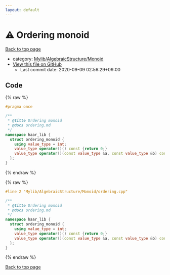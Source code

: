 ```yaml
---
layout: default
---
```


<!-- mathjax config similar to math.stackexchange -->
<script type="text/javascript" async
  src="https://cdnjs.cloudflare.com/ajax/libs/mathjax/2.7.5/MathJax.js?config=TeX-MML-AM_CHTML">
</script>
<script type="text/x-mathjax-config">
  MathJax.Hub.Config({
    TeX: { equationNumbers: { autoNumber: "AMS" }},
    tex2jax: {
      inlineMath: [ ['$','$'] ],
      processEscapes: true
    },
    "HTML-CSS": { matchFontHeight: false },
    displayAlign: "left",
    displayIndent: "2em"
  });
</script>

<script type="text/javascript" src="https://cdnjs.cloudflare.com/ajax/libs/jquery/3.4.1/jquery.min.js"></script>
<script src="https://cdn.jsdelivr.net/npm/jquery-balloon-js@1.1.2/jquery.balloon.min.js" integrity="sha256-ZEYs9VrgAeNuPvs15E39OsyOJaIkXEEt10fzxJ20+2I=" crossorigin="anonymous"></script>
<script type="text/javascript" src="../../../../assets/js/copy-button.js"></script>
<link rel="stylesheet" href="../../../../assets/css/copy-button.css" />


# :warning: Ordering monoid

<a href="../../../../index.html">Back to top page</a>

* category: <a href="../../../../index.html#b9ce8b1117f3871719e4d3859e7574c9">Mylib/AlgebraicStructure/Monoid</a>
* <a href="{{ site.github.repository_url }}/blob/master/Mylib/AlgebraicStructure/Monoid/ordering.cpp">View this file on GitHub</a>
    - Last commit date: 2020-09-09 02:56:29+09:00




## Code

<a id="unbundled"></a>
{% raw %}
```cpp
#pragma once

/**
 * @title Ordering monoid
 * @docs ordering.md
 */
namespace haar_lib {
  struct ordering_monoid {
    using value_type = int;
    value_type operator()() const {return 0;}
    value_type operator()(const value_type &a, const value_type &b) const {return a ? a : b;}
  };
}

```
{% endraw %}

<a id="bundled"></a>
{% raw %}
```cpp
#line 2 "Mylib/AlgebraicStructure/Monoid/ordering.cpp"

/**
 * @title Ordering monoid
 * @docs ordering.md
 */
namespace haar_lib {
  struct ordering_monoid {
    using value_type = int;
    value_type operator()() const {return 0;}
    value_type operator()(const value_type &a, const value_type &b) const {return a ? a : b;}
  };
}

```
{% endraw %}

<a href="../../../../index.html">Back to top page</a>

